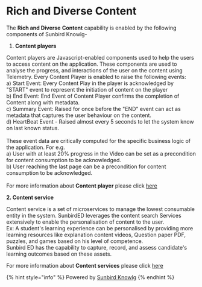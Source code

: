 # Rich and Diverse Content

The **Rich and Diverse** **Content** capability is enabled by the following components of Sunbird Knowlg-

1. **Content players**

Content players are Javascript-enabled components used to help the users to access content on the application. These components are used to analyse the progress, and interactions of the user on the content using Telemetry. Every Content Player is enabled to raise the following events:\
a) Start Event: Every Content Play in the player is acknowledged by "START" event to represent the initiation of content on the player\
b) End Event: End Event of Content Player confirms the completion of Content along with metadata.\
c) Summary Event: Raised for once before the "END" event can act as metadata that captures the user behaviour on the content.\
d) HeartBeat Event - Raised almost every 5 seconds to let the system know on last known status.\
\
These event data are critically computed for the specific business logic of the application. For e.g.\
a) User with at least 20% progress in the Video can be set as a precondition for content consumption to be acknowledged.\
b) User reaching the last page can be a precondition for content consumption to be acknowledged. \
&#x20;\
For more information about **Content player** please click [here](https://app.gitbook.com/s/aanfWbeVT74C5lXDPde3/learn/product-and-developer-guide/player)

**2. Content service**

Content service is a set of microservices to manage the lowest consumable entity in the system. SunbirdED leverages the content search Services extensively to enable the personalisation of content to the user. \
Ex: A student's learning experience can be personalised by providing more learning resources like explanation content videos, Question paper PDF, puzzles, and games based on his level of competence.\
Sunbird ED has the capability to capture, record, and assess candidate's learning outcomes based on these assets.

For more information about **Content  services** please click [here](https://app.gitbook.com/s/aanfWbeVT74C5lXDPde3/learn/product-and-developer-guide/content-service)&#x20;

{% hint style="info" %}
Powered by [Sunbird Knowlg](https://app.gitbook.com/o/-Mi9QwJlsfb7xuxTBc0J/s/aanfWbeVT74C5lXDPde3/ "mention")
{% endhint %}
